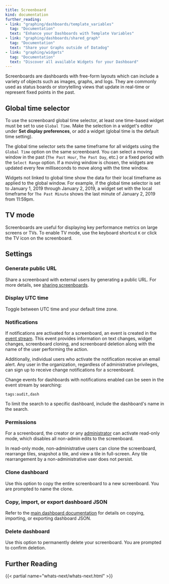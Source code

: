 ```yaml
---
title: Screenboard
kind: documentation
further_reading:
- link: "graphing/dashboards/template_variables"
  tag: "Documentation"
  text: "Enhance your Dashboards with Template Variables"
- link: "graphing/dashboards/shared_graph"
  tag: "Documentation"
  text: "Share your Graphs outside of Datadog"
- link: "graphing/widgets"
  tag: "Documentation"
  text: "Discover all available Widgets for your Dashboard"
---
```


Screenboards are dashboards with free-form layouts which can include a variety of objects such as images, graphs, and logs. They are commonly used as status boards or storytelling views that update in real-time or represent fixed points in the past.

## Global time selector

To use the screenboard global time selector, at least one time-based widget must be set to use `Global Time`. Make the selection in a widget's editor under **Set display preferences**, or add a widget (global time is the default time setting).

The global time selector sets the same timeframe for all widgets using the `Global Time` option on the same screenboard. You can select a moving window in the past (`The Past Hour`, `The Past Day`, etc.) or a fixed period with the `Select Range` option. If a moving window is chosen, the widgets are updated every few milliseconds to move along with the time window.

Widgets not linked to global time show the data for their local timeframe as applied to the global window. For example, if the global time selector is set to January 1, 2019 through January 2, 2019, a widget set with the local timeframe for `The Past Minute` shows the last minute of January 2, 2019 from 11:59pm.

## TV mode

Screenboards are useful for displaying key performance metrics on large screens or TVs. To enable TV mode, use the keyboard shortcut `K` or click the TV icon on the screenboard.

## Settings

### Generate public URL

Share a screenboard with external users by generating a public URL. For more details, see [sharing screenboards][1].

### Display UTC time

Toggle between UTC time and your default time zone.

### Notifications

If notifications are activated for a screenboard, an event is created in the [event stream][2]. This event provides information on text changes, widget changes, screenboard cloning, and screenboard deletion along with the name of the user performing the action.

Additionally, individual users who activate the notification receive an email alert. Any user in the organization, regardless of administrative privileges, can sign up to receive change notifications for a screenboard.

Change events for dashboards with notifications enabled can be seen in the event stream by searching:

```text
tags:audit,dash
```

To limit the search to a specific dashboard, include the dashboard's name in the search.

### Permissions

For a screenboard, the creator or any [administrator][3] can activate read-only mode, which disables all non-admin edits to the screenboard.

In read-only mode, non-administrative users can clone the screenboard, rearrange tiles, snapshot a tile, and view a tile in full-screen. Any tile rearrangement by a non-administrative user does not persist.

### Clone dashboard

Use this option to copy the entire screenboard to a new screenboard. You are prompted to name the clone.

### Copy, import, or export dashboard JSON

Refer to the [main dashboard documentation][4] for details on copying, importing, or exporting dashboard JSON.

### Delete dashboard

Use this option to permanently delete your screenboard. You are prompted to confirm deletion.

## Further Reading

{{< partial name="whats-next/whats-next.html" >}}

[1]: /graphing/dashboards/shared_graph/#screenboards
[2]: /graphing/event_stream
[3]: /account_management/team/#datadog-user-roles
[4]: /graphing/dashboards/#copy-import-export
